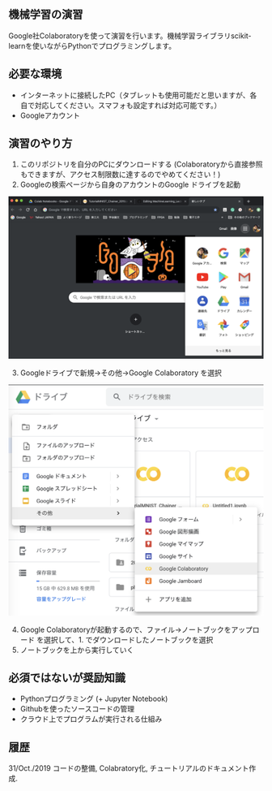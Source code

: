 ## 機械学習の演習
Google社Colaboratoryを使って演習を行います。機械学習ライブラリscikit-learnを使いながらPythonでプログラミングします。

## 必要な環境
- インターネットに接続したPC（タブレットも使用可能だと思いますが、各自で対応してください。スマフォも設定すれば対応可能です。）
- Googleアカウント

## 演習のやり方
1. このリポジトリを自分のPCにダウンロードする (Colaboratoryから直接参照もできますが、アクセス制限数に達するのでやめてください！)
2. Googleの検索ページから自身のアカウントのGoogle ドライブを起動

![Example](https://github.com/HirokiNakahara/MachineLearning_Lecture/blob/master/colab_tutorial/fig001.png)

3. Googleドライブで新規→その他→Google Colaboratory を選択

![Example](https://github.com/HirokiNakahara/MachineLearning_Lecture/blob/master/colab_tutorial/fig002.png)

4. Google Colaboratoryが起動するので、ファイル→ノートブックをアップロード を選択して、1. でダウンロードしたノートブックを選択
5. ノートブックを上から実行していく

## 必須ではないが奨励知識
- Pythonプログラミング (+ Jupyter Notebook)
- Githubを使ったソースコードの管理
- クラウド上でプログラムが実行される仕組み

## 履歴
31/Oct./2019 コードの整備, Colabratory化, チュートリアルのドキュメント作成.
